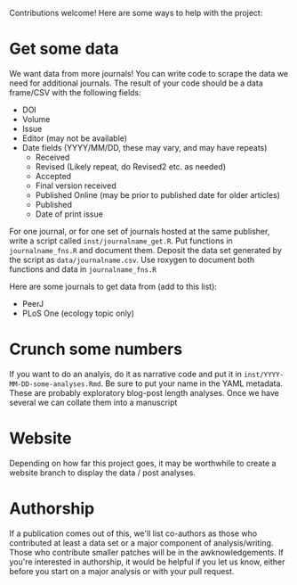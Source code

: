 Contributions welcome! Here are some ways to help with the project:

# Get some data

We want data from more journals! You can write code to scrape the data we need
for additional journals.  The result of your code should be a data frame/CSV
with the following fields:

-   DOI
-   Volume
-   Issue
-   Editor (may not be available)
-   Date fields (YYYY/MM/DD, these may vary, and may have repeats)
    -   Received
    -   Revised (Likely repeat, do Revised2 etc. as needed)
    -   Accepted
    -   Final version received
    -   Published Online (may be prior to published date for older articles)
    -   Published
    -   Date of print issue

For one journal, or for one set of journals hosted at the same publisher,
write a script called `inst/journalname_get.R`. Put functions in
`journalname_fns.R` and document them. Deposit the data set generated by the 
script as `data/journalname.csv`.  Use roxygen to document both functions and 
data in `journalname_fns.R`

Here are some journals to get data from (add to this list):

-   PeerJ
-   PLoS One (ecology topic only)

# Crunch some numbers

If you want to do an analyis, do it as narrative code and put it in
`inst/YYYY-MM-DD-some-analyses.Rmd`.  Be sure to put your name in the YAML
metadata.  These are probably exploratory blog-post length analyses.  Once we
have several we can collate them into a manuscript

# Website

Depending on how far this project goes, it may be worthwhile to create
a website branch to display the data / post analyses.

# Authorship

If a publication comes out of this, we'll list co-authors as those who
contributed at least a data set or a major component of analysis/writing. Those
who contribute smaller patches will be in the awknowledgements. If you're
interested in authorship, it would be helpful if you let us know, either before
you start on a major analysis or with your pull request.
